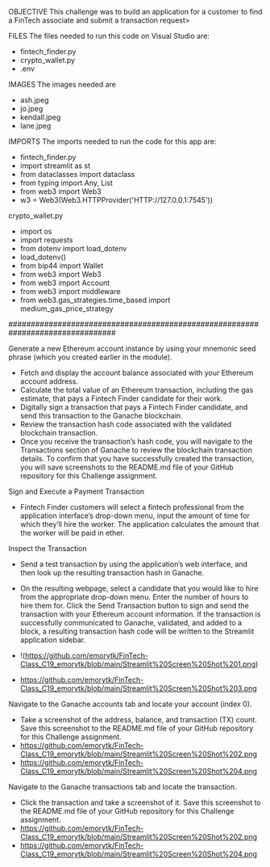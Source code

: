 OBJECTIVE
This challenge was to build an application for a customer to find a FinTech associate and submit a transaction request>

FILES
The files needed to run this code on Visual Studio are:
* fintech_finder.py
* crypto_wallet.py
* .env
    
IMAGES
The images needed are 
* ash.jpeg
* jo.jpeg
* kendall.jpeg
* lane.jpeg

IMPORTS
The imports needed to run the code for this app are:
* fintech_finder.py
* import streamlit as st
* from dataclasses import dataclass
* from typing import Any, List
* from web3 import Web3
* w3 = Web3(Web3.HTTPProvider('HTTP://127.0.0.1:7545'))

crypto_wallet.py
* import os
* import requests
* from dotenv import load_dotenv
* load_dotenv()
* from bip44 import Wallet
* from web3 import Web3
* from web3 import Account
* from web3 import middleware
* from web3.gas_strategies.time_based import medium_gas_price_strategy

################################################################################

Generate a new Ethereum account instance by using your mnemonic seed phrase (which you created earlier in the module).
* Fetch and display the account balance associated with your Ethereum account address.
* Calculate the total value of an Ethereum transaction, including the gas estimate, that pays a Fintech Finder candidate for their work.
* Digitally sign a transaction that pays a Fintech Finder candidate, and send this transaction to the Ganache blockchain.
* Review the transaction hash code associated with the validated blockchain transaction.
* Once you receive the transaction’s hash code, you will navigate to the Transactions section of Ganache to review the blockchain transaction details. To confirm that you have successfully created the transaction, you will save screenshots to the README.md file of your GitHub repository for this Challenge assignment.


Sign and Execute a Payment Transaction
* Fintech Finder customers will select a fintech professional from the application interface’s drop-down menu, input the amount of time for which they’ll hire the worker. The application calculates the amount that the worker will be paid in ether. 


Inspect the Transaction
* Send a test transaction by using the application’s web interface, and then look up the resulting transaction hash in Ganache.

* On the resulting webpage, select a candidate that you would like to hire from the appropriate drop-down menu. Enter the number of hours to hire them for. Click the Send Transaction button to sign and send the transaction with your Ethereum account information. If the transaction is successfully communicated to Ganache, validated, and added to a block, a resulting transaction hash code will be written to the Streamlit application sidebar.
* !(https://github.com/emorytk/FinTech-Class_C19_emorytk/blob/main/Streamlit%20Screen%20Shot%201.png) 
* https://github.com/emorytk/FinTech-Class_C19_emorytk/blob/main/Streamlit%20Screen%20Shot%203.png

Navigate to the Ganache accounts tab and locate your account (index 0). 
* Take a screenshot of the address, balance, and transaction (TX) count. Save this screenshot to the README.md file of your GitHub repository for this Challenge assignment.
* https://github.com/emorytk/FinTech-Class_C19_emorytk/blob/main/Streamlit%20Screen%20Shot%202.png
* https://github.com/emorytk/FinTech-Class_C19_emorytk/blob/main/Streamlit%20Screen%20Shot%204.png

Navigate to the Ganache transactions tab and locate the transaction. 
* Click the transaction and take a screenshot of it. Save this screenshot to the README.md file of your GitHub repository for this Challenge assignment.
* https://github.com/emorytk/FinTech-Class_C19_emorytk/blob/main/Streamlit%20Screen%20Shot%202.png
* https://github.com/emorytk/FinTech-Class_C19_emorytk/blob/main/Streamlit%20Screen%20Shot%204.png


